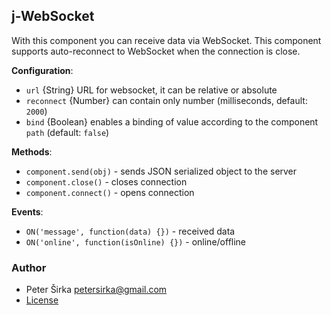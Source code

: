 ## j-WebSocket

With this component you can receive data via WebSocket. This component supports auto-reconnect to WebSocket when the connection is close.

__Configuration__:

- `url` {String} URL for websocket, it can be relative or absolute
- `reconnect` {Number} can contain only number (milliseconds, default: `2000`)
- `bind` {Boolean} enables a binding of value according to the component `path` (default: `false`)

__Methods__:

- `component.send(obj)` - sends JSON serialized object to the server
- `component.close()` - closes connection
- `component.connect()` - opens connection

__Events__:

- `ON('message', function(data) {})` - received data
- `ON('online', function(isOnline) {})` - online/offline

### Author

- Peter Širka <petersirka@gmail.com>
- [License](https://www.totaljs.com/licenses/)